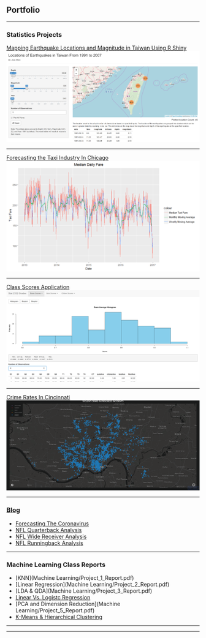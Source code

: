 ## Portfolio

---

### Statistics Projects 

[Mapping Earthquake Locations and Magnitude in Taiwan Using R Shiny](https://josealfaro.shinyapps.io/Taiwan_Earthquake_Project/)
<img src="images/Earthquake.PNG?raw=true"/>

---
[Forecasting the Taxi Industry In Chicago](Chicago/README.md)
<img src="images/Moving Average.PNG?raw=true"/>

---
[Class Scores Application](https://josealfaro.shinyapps.io/Class_Shiny_App/)
<img src="images/ClassScores.PNG?raw=true"/>

---
[Crime Rates In Cincinnati](/pdf/Police_Report.pdf)
<img src="images/ViolentCrimes.PNG?raw=true"/>

---

### [Blog](https://theoutlier.netlify.com/)
- [Forecasting The Coronavirus](https://theoutlier.netlify.com/2020/03/corona-virus/)
- [NFL Quarterback Analysis](https://theoutlier.netlify.com/2020/01/nfl-quarterback/)
- [NFL Wide Receiver Analysis](https://theoutlier.netlify.com/2020/01/nfl-wide-receiver/)
- [NFL Runningback Analysis](https://theoutlier.netlify.com/2020/01/nfl-running-back-analysis/)

---

### Machine Learning Class Reports
- [KNN](Machine Learning/Project_1_Report.pdf)
- [Linear Regression](Machine Learning/Project_2_Report.pdf)
- [LDA & QDA](Machine Learning/Project_3_Report.pdf)
- [Linear Vs. Logistc Regression](http://example.com/)
- [PCA and Dimension Reduction](Machine Learning/Project_5_Report.pdf)
- [K-Means & Hierarchical Clustering](http://example.com/)

---

---

